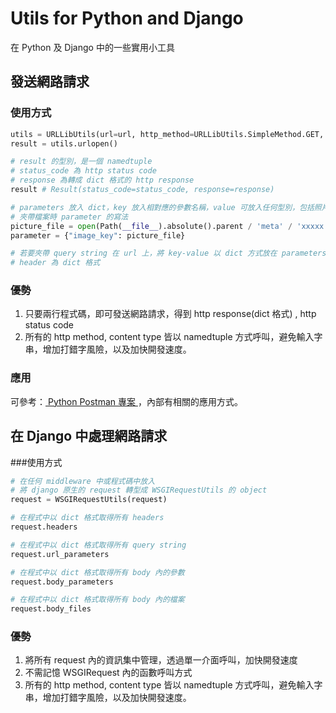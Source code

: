 # Utils for Python and Django
在 Python 及 Django 中的一些實用小工具

## 發送網路請求
### 使用方式

```python
utils = URLLibUtils(url=url, http_method=URLLibUtils.SimpleMethod.GET, parameters={}, headers={}, content_type=URLLibUtils.ContentType.TEXTPLAIN)
result = utils.urlopen()

# result 的型別，是一個 namedtuple
# status_code 為 http status code
# response 為轉成 dict 格式的 http response
result # Result(status_code=status_code, response=response)

# parameters 放入 dict，key 放入相對應的參數名稱，value 可放入任何型別，包括照片、pdf 檔案...等
# 夾帶檔案時 parameter 的寫法
picture_file = open(Path(__file__).absolute().parent / 'meta' / 'xxxxx.jpg', 'rb') 
parameter = {"image_key": picture_file}

# 若要夾帶 query string 在 url 上，將 key-value 以 dict 方式放在 parameters 欄位
# header 為 dict 格式
```

### 優勢
1. 只要兩行程式碼，即可發送網路請求，得到 http response(dict 格式) , http status code
2. 所有的 http method, content type 皆以 namedtuple 方式呼叫，避免輸入字串，增加打錯字風險，以及加快開發速度。

### 應用
可參考：<a href="https://github.com/Jerry0420/Python-Postman-Utils-in-IDE" title="Title">
Python Postman 專案 </a>  ，內部有相關的應用方式。

## 在 Django 中處理網路請求
###使用方式

```python
# 在任何 middleware 中或程式碼中放入
# 將 django 原生的 request 轉型成 WSGIRequestUtils 的 object
request = WSGIRequestUtils(request) 

# 在程式中以 dict 格式取得所有 headers
request.headers

# 在程式中以 dict 格式取得所有 query string
request.url_parameters

# 在程式中以 dict 格式取得所有 body 內的參數
request.body_parameters

# 在程式中以 dict 格式取得所有 body 內的檔案
request.body_files
```

### 優勢
1. 將所有 request 內的資訊集中管理，透過單一介面呼叫，加快開發速度
2. 不需記憶 WSGIRequest 內的函數呼叫方式
3. 所有的 http method, content type 皆以 namedtuple 方式呼叫，避免輸入字串，增加打錯字風險，以及加快開發速度。
